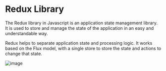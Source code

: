 # Redux Library
The Redux library in Javascript is an application state management library. It is used to store and manage the state of the application in an easy and understandable way.

Redux helps to separate application state and processing logic. It works based on the Flux model, with a single store to store the state and actions to change that state.

![image](https://github.com/VenusakaVXT/redux-library/assets/125566811/c6750124-fc6c-4aef-aab1-c7a1270efe4a)
